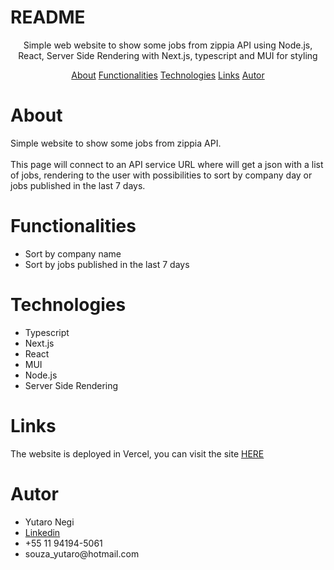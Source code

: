  # README

<p align="center">Simple web website to show some jobs from zippia API using Node.js, React, Server Side Rendering with Next.js, typescript and MUI for styling</p>

<p align="center"> 
    <a href="#about">About</a>
    <a href="#functionalities">Functionalities</a>
    <a href="#Technologies">Technologies</a>
    <a href="#Links">Links</a>
    <a href="#Autor">Autor</a>
     
 </p>

 # About

 <p>
    Simple  website to show some jobs from zippia API.
    <br><br>
    This page will connect to an API service URL where will get a json with a list of jobs, rendering to the user with possibilities to sort by company day or jobs published in the last 7 days.
 </p> 

 # Functionalities 
<ul>
    <li>Sort by company name</li>
    <li>Sort by jobs published in the last 7 days</li>
 </ul>

 # Technologies
 <ul>
    <li>Typescript</li>
    <li>Next.js</li>
    <li>React</li>
    <li>MUI</li>
    <li>Node.js</li>
    <li>Server Side Rendering</li>
 </ul>

 
 # Links

  <p>
    The website is deployed in Vercel, you can visit the site <a href="https://zippia-project-gamma.vercel.app/test/jobs">HERE</a> 
 </p> 


 # Autor

 <ul>
    <li>Yutaro Negi</li>
    <li><a href="https://www.linkedin.com/in/yutaronegi/">Linkedin</a></li>
    <li>+55 11 94194-5061</li>
    <li>souza_yutaro@hotmail.com</li>
 </ul>

